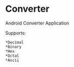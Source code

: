 # Converter
Android Converter Application




Supports:

	*Decimal
	*Binary
	*Hex
	*Octal
	*Ascii



